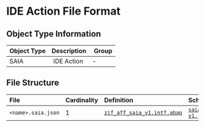 # IDE Action File Format

## Object Type Information

Object Type | Description | Group
:--- | :--- | :---
SAIA | IDE Action | -

## File Structure

File | Cardinality | Definition | Schema | Example
:--- | :--- | :--- | :--- | :---
`<name>.saia.json` | 1 | [`zif_aff_saia_v1.intf.abap`](./type/zif_aff_saia_v1.intf.abap) | [`saia-v1.json`](./saia-v1.json) | [`z_aff_example_saia.saia.json`](./examples/z_aff_example_saia.saia.json)
